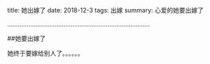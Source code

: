 title: 她出嫁了
date: 2018-12-3
tags: 出嫁
summary: 心爱的她要出嫁了

………………………………………………………………………
 
##她要出嫁了

她终于要嫁给别人了。。。。。。